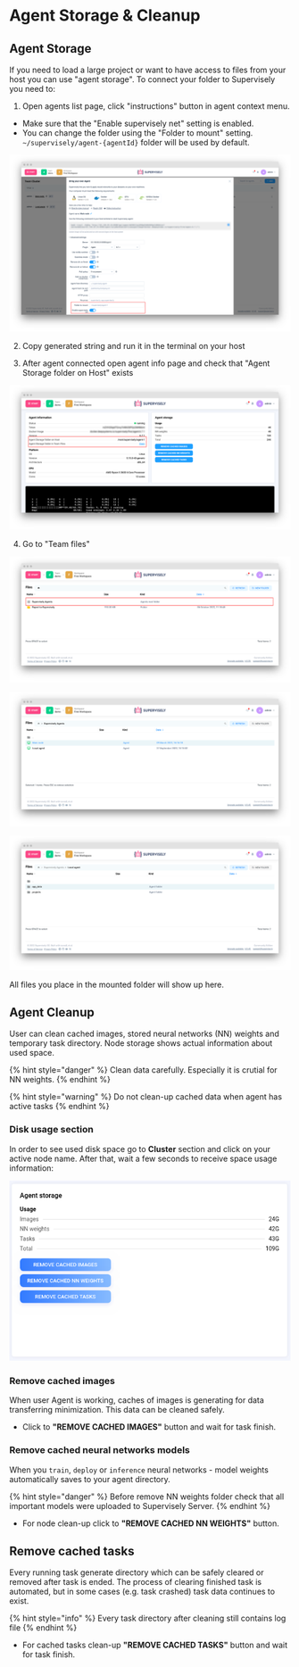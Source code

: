 # Agent Storage & Cleanup

## Agent Storage

If you need to load a large project or want to have access to files from your host you can use "agent storage". To connect your folder to Supervisely you need to:

1. Open agents list page, click "instructions" button in agent context menu. 

- Make sure that the "Enable supervisely net" setting is enabled.
- You can change the folder using the "Folder to mount" setting. `~/supervisely/agent-{agentId}` folder will be used by default.

![](agent-settings.png)

2. Copy generated string and run it in the terminal on your host

3. After agent connected open agent info page and check that "Agent Storage folder on Host" exists

![](agent-info.png)

4. Go to "Team files"

![](tf-1.png)

![](tf-2.png)

![](tf-3.png)

All files you place in the mounted folder will show up here.

## Agent Cleanup

User can clean cached images, stored neural networks (NN) weights and temporary task directory. Node storage shows actual information about used space.

{% hint style="danger" %}
Clean data carefully. Especially it is crutial for NN weights.
{% endhint %}

{% hint style="warning" %}
Do not clean-up cached data when agent has active tasks
{% endhint %}

### Disk usage section

In order to see used disk space go to **Cluster** section and click on your active node name. After that, wait a few seconds to receive space usage information:

![Cleanup](../clean_up/im_clean_up_1.png)

### Remove cached images

When user Agent is working, caches of images is generating for data transferring minimization. This data can be cleaned safely.

- Click to **"REMOVE CACHED IMAGES"** button and wait for task finish.

### Remove cached neural networks models

When you `train`, `deploy` or `inference` neural networks - model weights automatically saves to your agent directory.

{% hint style="danger" %}
Before remove NN weights folder check that all important models were uploaded to Supervisely Server.
{% endhint %}

- For node clean-up click to **"REMOVE CACHED NN WEIGHTS"** button.

## Remove cached tasks

Every running task generate directory which can be safely cleared or removed after task is ended. The process of clearing finished task is automated, but in some cases (e.g. task crashed) task data continues to exist.

{% hint style="info" %}
Every task directory after cleaning still contains log file
{% endhint %}

- For cached tasks clean-up **"REMOVE CACHED TASKS"** button and wait for task finish.
